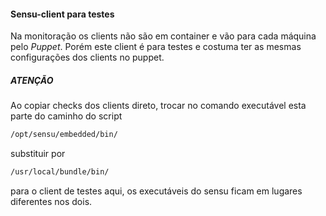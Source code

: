 #### Sensu-client para testes
Na monitoração os clients não são em container e vão para cada máquina pelo *Puppet*. Porém este client é para testes e costuma ter as mesmas configurações dos clients no puppet.

##### ATENÇÃO

Ao copiar checks dos clients direto, trocar no comando executável esta parte do caminho do script

```sh
/opt/sensu/embedded/bin/
```

substituir por

```sh
/usr/local/bundle/bin/
```

para o client de testes aqui, os executáveis do sensu ficam em lugares diferentes nos dois.
